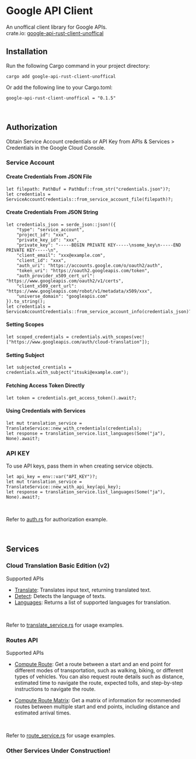 # Google API Client
An unoffical client library for Google APIs. <br>
crate.io: [google-api-rust-client-unoffical](https://crates.io/crates/google-api-rust-client-unoffical)
<br>

## Installation
Run the following Cargo command in your project directory:
```
cargo add google-api-rust-client-unoffical
```
Or add the following line to your Cargo.toml:
```
google-api-rust-client-unoffical = "0.1.5"
```
<br>

## Authorization
Obtain Service Account credentials or API Key from APIs & Services > Credentials in the Google Cloud Console.


### Service Account
#### Create Credentials From JSON File
```
let filepath: PathBuf = PathBuf::from_str("credentials.json")?;
let credentials = ServiceAccountCredentials::from_service_account_file(filepath)?;
```

#### Create Credentials From JSON String
```
let credentials_json = serde_json::json!({
    "type": "service_account",
    "project_id": "xxx",
    "private_key_id": "xxx",
    "private_key": "-----BEGIN PRIVATE KEY-----\nsome_key\n-----END PRIVATE KEY-----\n",
    "client_email": "xxx@example.com",
    "client_id": "xxx",
    "auth_uri": "https://accounts.google.com/o/oauth2/auth",
    "token_uri": "https://oauth2.googleapis.com/token",
    "auth_provider_x509_cert_url": "https://www.googleapis.com/oauth2/v1/certs",
    "client_x509_cert_url": "https://www.googleapis.com/robot/v1/metadata/x509/xxx",
    "universe_domain": "googleapis.com"
}).to_string();
let credentials = ServiceAccountCredentials::from_service_account_info(credentials_json)?;
```
#### Setting Scopes
```
let scoped_credentials = credentials.with_scopes(vec!["https://www.googleapis.com/auth/cloud-translation"]);
```

#### Setting Subject
```
let subjected_crentials = credentials.with_subject("itsuki@example.com");
```

#### Fetching Access Token Directly
```
let token = credentials.get_access_token().await?;
```

#### Using Credentials with Services
```
let mut translation_service = TranslateService::new_with_credentials(credentials);
let response = translation_service.list_languages(Some("ja"), None).await?;
```


### API KEY
To use API keys, pass them in when creating service objects.
```
let api_key = env::var("API_KEY")?;
let mut translation_service = TranslateService::new_with_api_key(api_key);
let response = translation_service.list_languages(Some("ja"), None).await?;
```
<br>

Refer to [auth.rs](/examples/auth.rs) for authorization example.

<br>

## Services

### Cloud Translation Basic Edition (v2)
Supported APIs
- [Translate](https://cloud.google.com/translate/docs/reference/rest/v2/translate): Translates input text, returning translated text.
- [Detect](https://cloud.google.com/translate/docs/reference/rest/v2/detect): Detects the language of texts.
- [Languages](https://cloud.google.com/translate/docs/reference/rest/v2/languages): Returns a list of supported languages for translation.

<br>

Refer to [translate_service.rs](/examples/translate_service.rs) for usage examples.<br>



### Routes API
Supported APIs
- [Compute Route](https://developers.google.com/maps/documentation/routes/compute_route_directions): Get a route between a start and an end point for different modes of transportation, such as walking, biking, or different types of vehicles. You can also request route details such as distance, estimated time to navigate the route, expected tolls, and step-by-step instructions to navigate the route.

- [Compute Route Matrix](https://developers.google.com/maps/documentation/routes/compute_route_matrix): Get a matrix of information for recommended routes between multiple start and end points, including distance and estimated arrival times.

<br>

Refer to [route_service.rs](/examples/route_service.rs) for usage examples.<br>


### Other Services Under Construction!